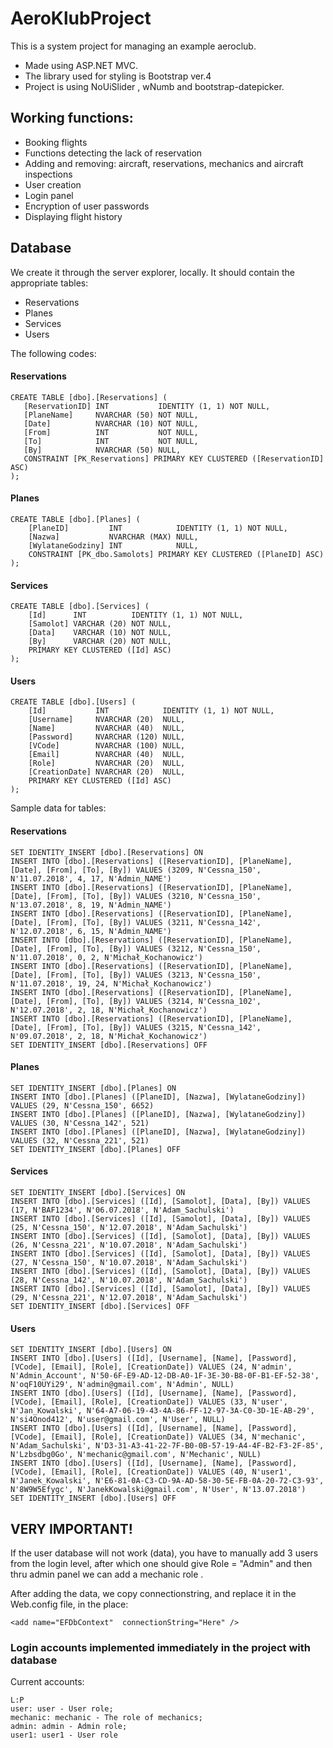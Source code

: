 # AeroKlubProject

This is a system project for managing an example aeroclub.
- Made using ASP.NET MVC.
- The library used for styling is Bootstrap ver.4
- Project is using NoUiSlider , wNumb and bootstrap-datepicker.

## Working functions:

 - Booking flights
 - Functions detecting the lack of reservation
 - Adding and removing: aircraft, reservations, mechanics and aircraft inspections
 - User creation
 - Login panel
 - Encryption of user passwords
 - Displaying flight history
 

## Database
We create it through the server explorer, locally. It should contain the appropriate tables:

- Reservations
- Planes
- Services
- Users

The following codes:

#### Reservations


 ```
 CREATE TABLE [dbo].[Reservations] (
    [ReservationID] INT           IDENTITY (1, 1) NOT NULL,
    [PlaneName]     NVARCHAR (50) NOT NULL,
    [Date]          NVARCHAR (10) NOT NULL,
    [From]          INT           NOT NULL,
    [To]            INT           NOT NULL,
    [By]            NVARCHAR (50) NULL,
    CONSTRAINT [PK_Reservations] PRIMARY KEY CLUSTERED ([ReservationID] ASC)
); 
```

#### Planes


```
CREATE TABLE [dbo].[Planes] (
    [PlaneID]         INT            IDENTITY (1, 1) NOT NULL,
    [Nazwa]           NVARCHAR (MAX) NULL,
    [WylataneGodziny] INT            NULL,
    CONSTRAINT [PK_dbo.Samolots] PRIMARY KEY CLUSTERED ([PlaneID] ASC)
);
```

#### Services


```
CREATE TABLE [dbo].[Services] (
    [Id]      INT          IDENTITY (1, 1) NOT NULL,
    [Samolot] VARCHAR (20) NOT NULL,
    [Data]    VARCHAR (10) NOT NULL,
    [By]      VARCHAR (20) NOT NULL,
    PRIMARY KEY CLUSTERED ([Id] ASC)
);
```

#### Users


```
CREATE TABLE [dbo].[Users] (
    [Id]           INT            IDENTITY (1, 1) NOT NULL,
    [Username]     NVARCHAR (20)  NULL,
    [Name]         NVARCHAR (40)  NULL,
    [Password]     NVARCHAR (120) NULL,
    [VCode]        NVARCHAR (100) NULL,
    [Email]        NVARCHAR (40)  NULL,
    [Role]         NVARCHAR (20)  NULL,
    [CreationDate] NVARCHAR (20)  NULL,
    PRIMARY KEY CLUSTERED ([Id] ASC)
);
```




Sample data for tables:



#### Reservations


```
SET IDENTITY_INSERT [dbo].[Reservations] ON
INSERT INTO [dbo].[Reservations] ([ReservationID], [PlaneName], [Date], [From], [To], [By]) VALUES (3209, N'Cessna_150', N'11.07.2018', 4, 17, N'Admin_NAME')
INSERT INTO [dbo].[Reservations] ([ReservationID], [PlaneName], [Date], [From], [To], [By]) VALUES (3210, N'Cessna_150', N'13.07.2018', 8, 19, N'Admin_NAME')
INSERT INTO [dbo].[Reservations] ([ReservationID], [PlaneName], [Date], [From], [To], [By]) VALUES (3211, N'Cessna_142', N'12.07.2018', 6, 15, N'Admin_NAME')
INSERT INTO [dbo].[Reservations] ([ReservationID], [PlaneName], [Date], [From], [To], [By]) VALUES (3212, N'Cessna_150', N'11.07.2018', 0, 2, N'Michał_Kochanowicz')
INSERT INTO [dbo].[Reservations] ([ReservationID], [PlaneName], [Date], [From], [To], [By]) VALUES (3213, N'Cessna_150', N'11.07.2018', 19, 24, N'Michał_Kochanowicz')
INSERT INTO [dbo].[Reservations] ([ReservationID], [PlaneName], [Date], [From], [To], [By]) VALUES (3214, N'Cessna_102', N'12.07.2018', 2, 18, N'Michał_Kochanowicz')
INSERT INTO [dbo].[Reservations] ([ReservationID], [PlaneName], [Date], [From], [To], [By]) VALUES (3215, N'Cessna_142', N'09.07.2018', 2, 18, N'Michał_Kochanowicz')
SET IDENTITY_INSERT [dbo].[Reservations] OFF
```
#### Planes


```
SET IDENTITY_INSERT [dbo].[Planes] ON
INSERT INTO [dbo].[Planes] ([PlaneID], [Nazwa], [WylataneGodziny]) VALUES (29, N'Cessna_150', 6652)
INSERT INTO [dbo].[Planes] ([PlaneID], [Nazwa], [WylataneGodziny]) VALUES (30, N'Cessna_142', 521)
INSERT INTO [dbo].[Planes] ([PlaneID], [Nazwa], [WylataneGodziny]) VALUES (32, N'Cessna_221', 521)
SET IDENTITY_INSERT [dbo].[Planes] OFF

```
#### Services


```
SET IDENTITY_INSERT [dbo].[Services] ON
INSERT INTO [dbo].[Services] ([Id], [Samolot], [Data], [By]) VALUES (17, N'BAF1234', N'06.07.2018', N'Adam_Sachulski')
INSERT INTO [dbo].[Services] ([Id], [Samolot], [Data], [By]) VALUES (25, N'Cessna_150', N'12.07.2018', N'Adam_Sachulski')
INSERT INTO [dbo].[Services] ([Id], [Samolot], [Data], [By]) VALUES (26, N'Cessna_221', N'10.07.2018', N'Adam_Sachulski')
INSERT INTO [dbo].[Services] ([Id], [Samolot], [Data], [By]) VALUES (27, N'Cessna_150', N'10.07.2018', N'Adam_Sachulski')
INSERT INTO [dbo].[Services] ([Id], [Samolot], [Data], [By]) VALUES (28, N'Cessna_142', N'10.07.2018', N'Adam_Sachulski')
INSERT INTO [dbo].[Services] ([Id], [Samolot], [Data], [By]) VALUES (29, N'Cessna_221', N'12.07.2018', N'Adam_Sachulski')
SET IDENTITY_INSERT [dbo].[Services] OFF
```
#### Users


```
SET IDENTITY_INSERT [dbo].[Users] ON
INSERT INTO [dbo].[Users] ([Id], [Username], [Name], [Password], [VCode], [Email], [Role], [CreationDate]) VALUES (24, N'admin', N'Admin_Account', N'50-6F-E9-AD-12-DB-A0-1F-3E-30-B8-0F-B1-EF-52-38', N'oqF10UYi29', N'admin@gmail.com', N'Admin', NULL)
INSERT INTO [dbo].[Users] ([Id], [Username], [Name], [Password], [VCode], [Email], [Role], [CreationDate]) VALUES (33, N'user', N'Jan_Kowalski', N'64-A7-06-19-43-4A-86-FF-12-97-3A-C0-3D-1E-AB-29', N'si4Onod412', N'user@gmail.com', N'User', NULL)
INSERT INTO [dbo].[Users] ([Id], [Username], [Name], [Password], [VCode], [Email], [Role], [CreationDate]) VALUES (34, N'mechanic', N'Adam_Sachulski', N'D3-31-A3-41-22-7F-B0-0B-57-19-A4-4F-B2-F3-2F-85', N'Lzbsdbg0Go', N'mechanic@gmail.com', N'Mechanic', NULL)
INSERT INTO [dbo].[Users] ([Id], [Username], [Name], [Password], [VCode], [Email], [Role], [CreationDate]) VALUES (40, N'user1', N'Janek_Kowalski', N'E6-81-0A-C3-CD-9A-AD-58-30-5E-FB-0A-20-72-C3-93', N'8W9W5Efygc', N'JanekKowalski@gmail.com', N'User', N'13.07.2018')
SET IDENTITY_INSERT [dbo].[Users] OFF
```
## VERY IMPORTANT!

If the user database will not work (data), you have to manually add 3 users from the login level, after which one should give Role = "Admin" and then thru admin panel we can add a mechanic role .

After adding the data, we copy connectionstring, and replace it in the Web.config file, in the place:

   ``` <add name="EFDbContext"  connectionString="Here" /> ```

### Login accounts implemented immediately in the project with database

Current accounts:
```
L:P
user: user - User role;
mechanic: mechanic - The role of mechanics;
admin: admin - Admin role;
user1: user1 - User role
```

